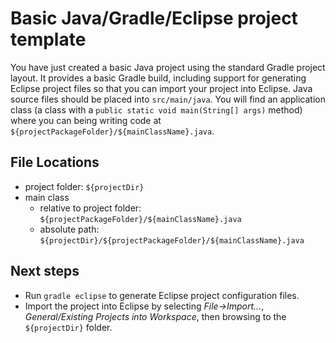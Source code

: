 # Basic Java/Gradle/Eclipse project template

You have just created a basic Java project using the standard Gradle project layout. It provides a basic Gradle build, including support for generating Eclipse project files so that you can import your project into Eclipse. Java source files should be placed into `src/main/java`. You will find an application class (a class with a `public static void main(String[] args)` method) where you can being writing code at `${projectPackageFolder}/${mainClassName}.java`.

## File Locations
- project folder: `${projectDir}`
- main class
	- relative to project folder: `${projectPackageFolder}/${mainClassName}.java`
	- absolute path: `${projectDir}/${projectPackageFolder}/${mainClassName}.java`

## Next steps
- Run `gradle eclipse` to generate Eclipse project configuration files.
- Import the project into Eclipse by selecting *File->Import…*, *General/Existing Projects into Workspace*, then browsing to the `${projectDir}` folder.